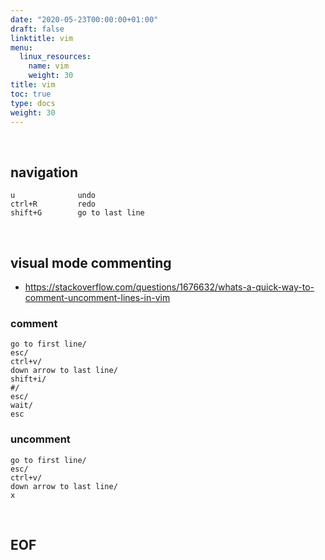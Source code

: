 ```yaml
---
date: "2020-05-23T00:00:00+01:00"
draft: false
linktitle: vim
menu:
  linux_resources:
    name: vim
    weight: 30
title: vim
toc: true
type: docs
weight: 30
---
```


<br>

## navigation
```
u              undo
ctrl+R         redo
shift+G        go to last line
```

<br>

## visual mode commenting
- https://stackoverflow.com/questions/1676632/whats-a-quick-way-to-comment-uncomment-lines-in-vim

### comment
```
go to first line/
esc/
ctrl+v/
down arrow to last line/
shift+i/
#/
esc/
wait/
esc
```

### uncomment
```
go to first line/
esc/
ctrl+v/
down arrow to last line/
x
```






<br>

## EOF